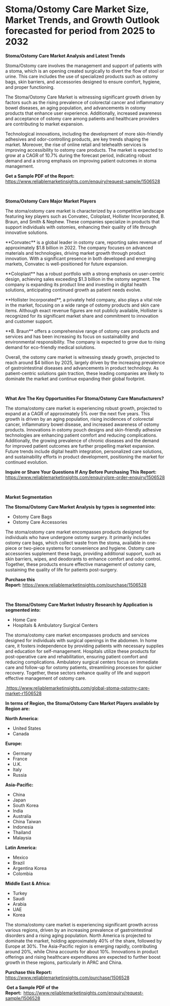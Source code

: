 <p><h1>Stoma/Ostomy Care Market Size, Market Trends, and Growth Outlook forecasted for period from 2025 to 2032</h1></p><p><strong>Stoma/Ostomy Care Market Analysis and Latest Trends</strong></p>
<p><p>Stoma/Ostomy care involves the management and support of patients with a stoma, which is an opening created surgically to divert the flow of stool or urine. This care includes the use of specialized products such as ostomy bags, skin barriers, and accessories designed to ensure comfort, hygiene, and proper functioning. </p><p>The Stoma/Ostomy Care Market is witnessing significant growth driven by factors such as the rising prevalence of colorectal cancer and inflammatory bowel diseases, an aging population, and advancements in ostomy products that enhance user experience. Additionally, increased awareness and acceptance of ostomy care among patients and healthcare providers are contributing to market expansion.</p><p>Technological innovations, including the development of more skin-friendly adhesives and odor-controlling products, are key trends shaping the market. Moreover, the rise of online retail and telehealth services is improving accessibility to ostomy care products. The market is expected to grow at a CAGR of 10.7% during the forecast period, indicating robust demand and a strong emphasis on improving patient outcomes in stoma management.</p></p>
<p><strong>Get a Sample PDF of the Report:&nbsp;</strong> <a href="https://www.reliablemarketinsights.com/enquiry/request-sample/1506528?utm_campaign=2209&utm_medium=2&utm_source=Github&utm_content=ia&utm_term=14042025&utm_id=stomaostomy-care">https://www.reliablemarketinsights.com/enquiry/request-sample/1506528</a></p>
<p>&nbsp;</p>
<p><strong>Stoma/Ostomy Care Major Market Players</strong></p>
<p><p>The stoma/ostomy care market is characterized by a competitive landscape featuring key players such as Convatec, Coloplast, Hollister Incorporated, B. Braun, and Smith & Nephew. These companies specialize in products that support individuals with ostomies, enhancing their quality of life through innovative solutions.</p><p>**Convatec** is a global leader in ostomy care, reporting sales revenue of approximately $1.8 billion in 2022. The company focuses on advanced materials and technologies, driving market growth through product innovation. With a significant presence in both developed and emerging markets, Convatec is well-positioned for future expansion.</p><p>**Coloplast** has a robust portfolio with a strong emphasis on user-centric design, achieving sales exceeding $1.3 billion in the ostomy segment. The company is expanding its product line and investing in digital health solutions, anticipating continued growth as patient needs evolve.</p><p>**Hollister Incorporated**, a privately held company, also plays a vital role in the market, focusing on a wide range of ostomy products and skin care items. Although exact revenue figures are not publicly available, Hollister is recognized for its significant market share and commitment to innovation and customer support.</p><p>**B. Braun** offers a comprehensive range of ostomy care products and services and has been increasing its focus on sustainability and environmental responsibility. The company is expected to grow due to rising demand for eco-friendly medical solutions.</p><p>Overall, the ostomy care market is witnessing steady growth, projected to reach around $4 billion by 2025, largely driven by the increasing prevalence of gastrointestinal diseases and advancements in product technology. As patient-centric solutions gain traction, these leading companies are likely to dominate the market and continue expanding their global footprint.</p></p>
<p>&nbsp;</p>
<p><strong>What Are The Key Opportunities For Stoma/Ostomy Care Manufacturers?</strong></p>
<p><p>The stoma/ostomy care market is experiencing robust growth, projected to expand at a CAGR of approximately 5% over the next five years. This growth is driven by an aging population, rising incidences of colorectal cancer, inflammatory bowel disease, and increased awareness of ostomy products. Innovations in ostomy pouch designs and skin-friendly adhesive technologies are enhancing patient comfort and reducing complications. Additionally, the growing prevalence of chronic diseases and the demand for improved patient outcomes are further propelling market expansion. Future trends include digital health integration, personalized care solutions, and sustainability efforts in product development, positioning the market for continued evolution.</p></p>
<p><strong>Inquire or Share Your Questions If Any Before Purchasing This Report:</strong> <a href="https://www.reliablemarketinsights.com/enquiry/pre-order-enquiry/1506528?utm_campaign=2209&utm_medium=2&utm_source=Github&utm_content=ia&utm_term=14042025&utm_id=stomaostomy-care">https://www.reliablemarketinsights.com/enquiry/pre-order-enquiry/1506528</a></p>
<p>&nbsp;</p>
<p><strong>Market Segmentation</strong></p>
<p><strong>The Stoma/Ostomy Care Market Analysis by types is segmented into:</strong></p>
<p><ul><li>Ostomy Care Bags</li><li>Ostomy Care Accessories</li></ul></p>
<p><p>The stoma/ostomy care market encompasses products designed for individuals who have undergone ostomy surgery. It primarily includes ostomy care bags, which collect waste from the stoma, available in one-piece or two-piece systems for convenience and hygiene. Ostomy care accessories supplement these bags, providing additional support, such as skin barriers, wipes, and deodorants to enhance comfort and odor control. Together, these products ensure effective management of ostomy care, sustaining the quality of life for patients post-surgery.</p></p>
<p><strong>Purchase this Report:&nbsp;</strong><a href="https://www.reliablemarketinsights.com/purchase/1506528?utm_campaign=2209&utm_medium=2&utm_source=Github&utm_content=ia&utm_term=14042025&utm_id=stomaostomy-care">https://www.reliablemarketinsights.com/purchase/1506528</a></p>
<p>&nbsp;</p>
<p><strong>The Stoma/Ostomy Care Market Industry Research by Application is segmented into:</strong></p>
<p><ul><li>Home Care</li><li>Hospitals & Ambulatory Surgical Centers</li></ul></p>
<p><p>The stoma/ostomy care market encompasses products and services designed for individuals with surgical openings in the abdomen. In home care, it fosters independence by providing patients with necessary supplies and education for self-management. Hospitals utilize these products for post-operative care and rehabilitation, ensuring patient comfort and reducing complications. Ambulatory surgical centers focus on immediate care and follow-up for ostomy patients, streamlining processes for quicker recovery. Together, these sectors enhance quality of life and support effective management of ostomy care.</p></p>
<p><a href="https://www.reliablemarketinsights.com/global-stoma-ostomy-care-market-r1506528?utm_campaign=2209&utm_medium=2&utm_source=Github&utm_content=ia&utm_term=14042025&utm_id=stomaostomy-care">&nbsp;https://www.reliablemarketinsights.com/global-stoma-ostomy-care-market-r1506528</a></p>
<p><strong>In terms of Region, the Stoma/Ostomy Care Market Players available by Region are:</strong></p>
<p>
    <p> <strong> North America: </strong>
        <ul>
            <li>United States</li>
            <li>Canada</li>
        </ul>
        </p> 
    <p> <strong> Europe: </strong>
        <ul>
            <li>Germany</li>
            <li>France</li>
            <li>U.K.</li>
            <li>Italy</li>
            <li>Russia</li>
        </ul>
        </p> 
    <p> <strong> Asia-Pacific: </strong>
        <ul>
            <li>China</li>
            <li>Japan</li>
            <li>South Korea</li>
            <li>India</li>
            <li>Australia</li>
            <li>China Taiwan</li>
            <li>Indonesia</li>
            <li>Thailand</li>
            <li>Malaysia</li>
        </ul>
        </p> 
    <p> <strong> Latin America: </strong>
        <ul>
            <li>Mexico</li>
            <li>Brazil</li>
            <li>Argentina Korea</li>
            <li>Colombia</li>
        </ul>
        </p> 
    <p> <strong> Middle East & Africa: </strong>
        <ul>
            <li>Turkey</li>
            <li>Saudi</li>
            <li>Arabia</li>
            <li>UAE</li>
            <li>Korea</li>
        </ul>
    </p>
    </p>
<p><p>The stoma/ostomy care market is experiencing significant growth across various regions, driven by an increasing prevalence of gastrointestinal disorders and a rising aging population. North America is projected to dominate the market, holding approximately 40% of the share, followed by Europe at 30%. The Asia-Pacific region is emerging rapidly, contributing around 20%, while China accounts for about 10%. Innovations in product offerings and rising healthcare expenditures are expected to further boost growth in these regions, particularly in APAC and China.</p></p>
<p><strong>Purchase this Report: </strong><a href="https://www.reliablemarketinsights.com/purchase/1506528?utm_campaign=2209&utm_medium=2&utm_source=Github&utm_content=ia&utm_term=14042025&utm_id=stomaostomy-care">https://www.reliablemarketinsights.com/purchase/1506528</a></p>
<p>&nbsp;<strong>Get a Sample PDF of the Report:&nbsp;&nbsp;</strong><a href="https://www.reliablemarketinsights.com/enquiry/request-sample/1506528?utm_campaign=2209&utm_medium=2&utm_source=Github&utm_content=ia&utm_term=14042025&utm_id=stomaostomy-care">https://www.reliablemarketinsights.com/enquiry/request-sample/1506528</a></p>
<p><strong></strong></p>
<p><p></p><p></p><p></p></p>